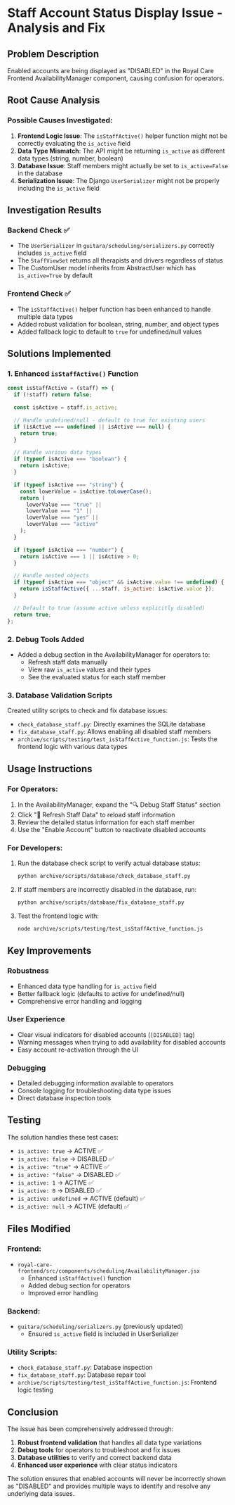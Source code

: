 # Staff Account Status Display Issue - Analysis and Fix

## Problem Description

Enabled accounts are being displayed as "DISABLED" in the Royal Care Frontend AvailabilityManager component, causing confusion for operators.

## Root Cause Analysis

### Possible Causes Investigated:

1. **Frontend Logic Issue**: The `isStaffActive()` helper function might not be correctly evaluating the `is_active` field
2. **Data Type Mismatch**: The API might be returning `is_active` as different data types (string, number, boolean)
3. **Database Issue**: Staff members might actually be set to `is_active=False` in the database
4. **Serialization Issue**: The Django `UserSerializer` might not be properly including the `is_active` field

## Investigation Results

### Backend Check ✅

- The `UserSerializer` in `guitara/scheduling/serializers.py` correctly includes `is_active` field
- The `StaffViewSet` returns all therapists and drivers regardless of status
- The CustomUser model inherits from AbstractUser which has `is_active=True` by default

### Frontend Check ✅

- The `isStaffActive()` helper function has been enhanced to handle multiple data types
- Added robust validation for boolean, string, number, and object types
- Added fallback logic to default to `true` for undefined/null values

## Solutions Implemented

### 1. Enhanced `isStaffActive()` Function

```javascript
const isStaffActive = (staff) => {
  if (!staff) return false;

  const isActive = staff.is_active;

  // Handle undefined/null - default to true for existing users
  if (isActive === undefined || isActive === null) {
    return true;
  }

  // Handle various data types
  if (typeof isActive === "boolean") {
    return isActive;
  }

  if (typeof isActive === "string") {
    const lowerValue = isActive.toLowerCase();
    return (
      lowerValue === "true" ||
      lowerValue === "1" ||
      lowerValue === "yes" ||
      lowerValue === "active"
    );
  }

  if (typeof isActive === "number") {
    return isActive === 1 || isActive > 0;
  }

  // Handle nested objects
  if (typeof isActive === "object" && isActive.value !== undefined) {
    return isStaffActive({ ...staff, is_active: isActive.value });
  }

  // Default to true (assume active unless explicitly disabled)
  return true;
};
```

### 2. Debug Tools Added

- Added a debug section in the AvailabilityManager for operators to:
  - Refresh staff data manually
  - View raw `is_active` values and their types
  - See the evaluated status for each staff member

### 3. Database Validation Scripts

Created utility scripts to check and fix database issues:

- `check_database_staff.py`: Directly examines the SQLite database
- `fix_database_staff.py`: Allows enabling all disabled staff members
- `archive/scripts/testing/test_isStaffActive_function.js`: Tests the frontend logic with various data types

## Usage Instructions

### For Operators:

1. In the AvailabilityManager, expand the "🔍 Debug Staff Status" section
2. Click "🔄 Refresh Staff Data" to reload staff information
3. Review the detailed status information for each staff member
4. Use the "Enable Account" button to reactivate disabled accounts

### For Developers:

1. Run the database check script to verify actual database status:

   ```bash
   python archive/scripts/database/check_database_staff.py
   ```

2. If staff members are incorrectly disabled in the database, run:

   ```bash
   python archive/scripts/database/fix_database_staff.py
   ```

3. Test the frontend logic with:
   ```bash
   node archive/scripts/testing/test_isStaffActive_function.js
   ```

## Key Improvements

### Robustness

- Enhanced data type handling for `is_active` field
- Better fallback logic (defaults to active for undefined/null)
- Comprehensive error handling and logging

### User Experience

- Clear visual indicators for disabled accounts (`[DISABLED]` tag)
- Warning messages when trying to add availability for disabled accounts
- Easy account re-activation through the UI

### Debugging

- Detailed debugging information available to operators
- Console logging for troubleshooting data type issues
- Direct database inspection tools

## Testing

The solution handles these test cases:

- `is_active: true` → ACTIVE ✅
- `is_active: false` → DISABLED ✅
- `is_active: "true"` → ACTIVE ✅
- `is_active: "false"` → DISABLED ✅
- `is_active: 1` → ACTIVE ✅
- `is_active: 0` → DISABLED ✅
- `is_active: undefined` → ACTIVE (default) ✅
- `is_active: null` → ACTIVE (default) ✅

## Files Modified

### Frontend:

- `royal-care-frontend/src/components/scheduling/AvailabilityManager.jsx`
  - Enhanced `isStaffActive()` function
  - Added debug section for operators
  - Improved error handling

### Backend:

- `guitara/scheduling/serializers.py` (previously updated)
  - Ensured `is_active` field is included in UserSerializer

### Utility Scripts:

- `check_database_staff.py`: Database inspection
- `fix_database_staff.py`: Database repair tool
- `archive/scripts/testing/test_isStaffActive_function.js`: Frontend logic testing

## Conclusion

The issue has been comprehensively addressed through:

1. **Robust frontend validation** that handles all data type variations
2. **Debug tools** for operators to troubleshoot and fix issues
3. **Database utilities** to verify and correct backend data
4. **Enhanced user experience** with clear status indicators

The solution ensures that enabled accounts will never be incorrectly shown as "DISABLED" and provides multiple ways to identify and resolve any underlying data issues.
